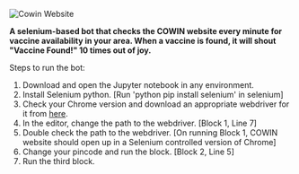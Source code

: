 ![Cowin Website](https://www.91-cdn.com/hub/wp-content/uploads/2021/04/Covid-vaccine-registration.png)

**A selenium-based bot that checks the COWIN website every minute for vaccine availability in your area. When a vaccine is found, it will shout &quot;Vaccine Found!&quot; 10 times out of joy.**

Steps to run the bot:

1. Download and open the Jupyter notebook in any environment.
2. Install Selenium python. [Run &#39;python pip install selenium&#39; in selenium]
3. Check your Chrome version and download an appropriate webdriver for it from [here](https://chromedriver.chromium.org/downloads).
4. In the editor, change the path to the webdriver. [Block 1, Line 7]
5. Double check the path to the webdriver. [On running Block 1, COWIN website should open up in a Selenium controlled version of Chrome]
6. Change your pincode and run the block. [Block 2, Line 5]
7. Run the third block.
